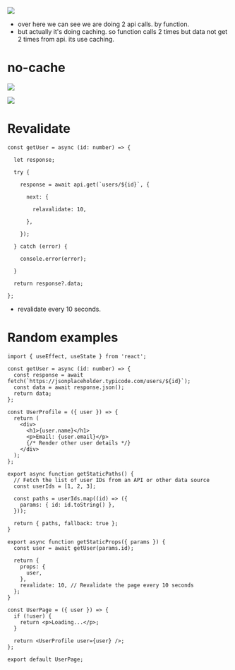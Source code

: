 ![](https://i.imgur.com/EwrwhaC.png)

- over here we can see we are doing 2 api calls. by function.
- but actually it's doing caching. so function calls 2 times but data not get 2 times from api. its use caching. 

# no-cache

![](https://i.imgur.com/vHI6T3M.png)


![](https://i.imgur.com/g6JbWqy.png)


# Revalidate

```tsx
const getUser = async (id: number) => {

  let response;

  try {

    response = await api.get(`users/${id}`, {

      next: {

        relavalidate: 10,

      },

    });

  } catch (error) {

    console.error(error);

  }

  return response?.data;

};
```

- revalidate every 10 seconds.

# Random examples

```tsx
import { useEffect, useState } from 'react';

const getUser = async (id: number) => {
  const response = await fetch(`https://jsonplaceholder.typicode.com/users/${id}`);
  const data = await response.json();
  return data;
};

const UserProfile = ({ user }) => {
  return (
    <div>
      <h1>{user.name}</h1>
      <p>Email: {user.email}</p>
      {/* Render other user details */}
    </div>
  );
};

export async function getStaticPaths() {
  // Fetch the list of user IDs from an API or other data source
  const userIds = [1, 2, 3];

  const paths = userIds.map((id) => ({
    params: { id: id.toString() },
  }));

  return { paths, fallback: true };
}

export async function getStaticProps({ params }) {
  const user = await getUser(params.id);

  return {
    props: {
      user,
    },
    revalidate: 10, // Revalidate the page every 10 seconds
  };
}

const UserPage = ({ user }) => {
  if (!user) {
    return <p>Loading...</p>;
  }

  return <UserProfile user={user} />;
};

export default UserPage;

```